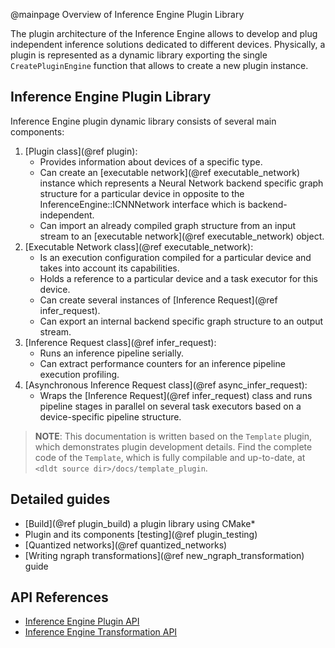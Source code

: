 @mainpage Overview of Inference Engine Plugin Library

The plugin architecture of the Inference Engine allows to develop and plug independent inference 
solutions dedicated to different devices. Physically, a plugin is represented as a dynamic library 
exporting the single `CreatePluginEngine` function that allows to create a new plugin instance.

Inference Engine Plugin Library
-----------------------

Inference Engine plugin dynamic library consists of several main components:

1. [Plugin class](@ref plugin):
	- Provides information about devices of a specific type.
	- Can create an [executable network](@ref executable_network) instance which represents a Neural 
	Network backend specific graph structure for a particular device in opposite to the InferenceEngine::ICNNNetwork 
	interface which is backend-independent.
	- Can import an already compiled graph structure from an input stream to an 
	[executable network](@ref executable_network) object.
2. [Executable Network class](@ref executable_network):
	- Is an execution configuration compiled for a particular device and takes into account its capabilities.
	- Holds a reference to a particular device and a task executor for this device.
	- Can create several instances of [Inference Request](@ref infer_request).
	- Can export an internal backend specific graph structure to an output stream.
3. [Inference Request class](@ref infer_request):
    - Runs an inference pipeline serially.
    - Can extract performance counters for an inference pipeline execution profiling.
4. [Asynchronous Inference Request class](@ref async_infer_request):
    - Wraps the [Inference Request](@ref infer_request) class and runs pipeline stages in parallel 
	on several task executors based on a device-specific pipeline structure.

> **NOTE**: This documentation is written based on the `Template` plugin, which demonstrates plugin 
development details. Find the complete code of the `Template`, which is fully compilable and up-to-date,
at `<dldt source dir>/docs/template_plugin`.

Detailed guides
-----------------------

* [Build](@ref plugin_build) a plugin library using CMake\*
* Plugin and its components [testing](@ref plugin_testing)
* [Quantized networks](@ref quantized_networks)
* [Writing ngraph transformations](@ref new_ngraph_transformation) guide

API References
-----------------------

* [Inference Engine Plugin API](group__ie__dev__api.html)
* [Inference Engine Transformation API](group__ie__transformation__api.html)

